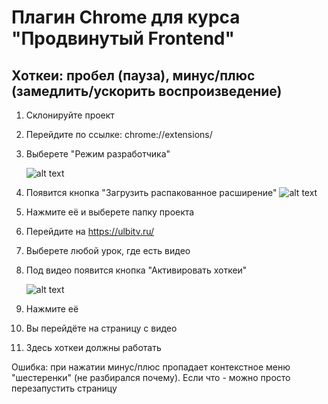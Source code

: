 # Плагин Chrome для курса "Продвинутый Frontend"
## Хоткеи: пробел (пауза), минус/плюс (замедлить/ускорить воспроизведение)

1. Склонируйте проект
2. Перейдите по ссылке: chrome://extensions/
3. Выберете "Режим разработчика"

   ![alt text](https://downloader.disk.yandex.ru/preview/c95592a9b18c59e9df00056b80dfb0396c9e9b8bd3c690be46112284a0104fc3/63682a68/PvPhWAVuToXS9k9YDNoCREadAYPiWVi7mZQ9t2iISXZJ2vstlfRN5a-8Gm9Z_s7-p3mrk1dEmg3ZokTSANJ1ng%3D%3D?uid=0&filename=2022-11-06_15-40-05.png&disposition=inline&hash=&limit=0&content_type=image%2Fpng&owner_uid=0&tknv=v2&size=2048x2048)
   
4. Появится кнопка "Загрузить распакованное расширение"
   ![alt text](https://downloader.disk.yandex.ru/preview/a517d98cb5d7bfbb4dc087732e930fbe115fbd78a8ccffd779dc9174e814b187/63682abf/graTgEcHxPWhlGNfgBhyFgmyRFBlT5ZHsOhWmU7wcErS3p4rVD14AGL1K69CL8B95sM2Ic8CRb-fCdy_ecpC2Q%3D%3D?uid=0&filename=2022-11-06_15-41-12.png&disposition=inline&hash=&limit=0&content_type=image%2Fpng&owner_uid=0&tknv=v2&size=2048x2048)
   
5. Нажмите её и выберете папку проекта
6. Перейдите на https://ulbitv.ru/
7. Выберете любой урок, где есть видео
8. Под видео появится кнопка "Активировать хоткеи"

   ![alt text](https://downloader.disk.yandex.ru/preview/0c79e2eba6aa872fc5a5096b9ca1f54c5e9630bcefbfa18d3a2815c5d0aa92ed/63682b04/8oUzPAR0VKAt_y8mmR7_0pmCJUhwttRu-_bG7YWxkVXcm7nTjbAED8dZF5nfxh4PziO0RLecAJneXv5-MxNH6Q%3D%3D?uid=0&filename=2022-11-06_20-45-29.png&disposition=inline&hash=&limit=0&content_type=image%2Fpng&owner_uid=0&tknv=v2&size=2048x2048)
   
9. Нажмите её
10. Вы перейдёте на страницу с видео
11. Здесь хоткеи должны работать

Ошибка: при нажатии минус/плюс пропадает контекстное меню "шестеренки" (не разбирался почему). Если что - можно просто перезапустить страницу
